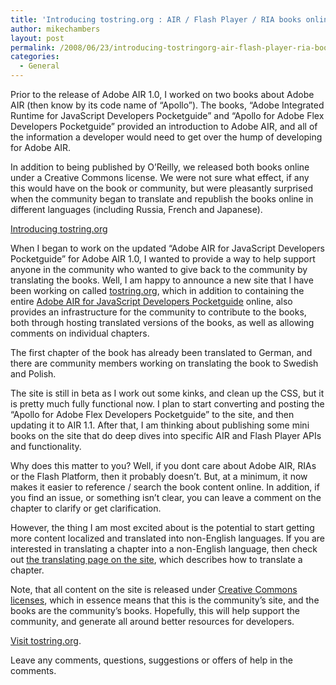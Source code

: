 ```yaml
---
title: 'Introducing tostring.org : AIR / Flash Player / RIA books online'
author: mikechambers
layout: post
permalink: /2008/06/23/introducing-tostringorg-air-flash-player-ria-books-online/
categories:
  - General
---
```



Prior to the release of Adobe AIR 1.0, I worked on two books about Adobe AIR (then know by its code name of &#8220;Apollo&#8221;). The books, &#8220;Adobe Integrated Runtime for JavaScript Developers Pocketguide&#8221; and &#8220;Apollo for Adobe Flex Developers Pocketguide&#8221; provided an introduction to Adobe AIR, and all of the information a developer would need to get over the hump of developing for Adobe AIR.

In addition to being published by O&#8217;Reilly, we released both books online under a Creative Commons license. We were not sure what effect, if any this would have on the book or community, but were pleasantly surprised when the community began to translate and republish the books online in different languages (including Russia, French and Japanese).  
<!--more-->

  
[Introducing tostring.org][1]

When I began to work on the updated &#8220;Adobe AIR for JavaScript Developers Pocketguide&#8221; for Adobe AIR 1.0, I wanted to provide a way to help support anyone in the community who wanted to give back to the community by translating the books. Well, I am happy to announce a new site that I have been working on called [tostring.org][2], which in addition to containing the entire [Adobe AIR for JavaScript Developers Pocketguide][3] online, also provides an infrastructure for the community to contribute to the books, both through hosting translated versions of the books, as well as allowing comments on individual chapters.

The first chapter of the book has already been translated to German, and there are community members working on translating the book to Swedish and Polish.

The site is still in beta as I work out some kinks, and clean up the CSS, but it is pretty much fully functional now. I plan to start converting and posting the &#8220;Apollo for Adobe Flex Developers Pocketguide&#8221; to the site, and then updating it to AIR 1.1. After that, I am thinking about publishing some mini books on the site that do deep dives into specific AIR and Flash Player APIs and functionality.

Why does this matter to you? Well, if you dont care about Adobe AIR, RIAs or the Flash Platform, then it probably doesn&#8217;t. But, at a minimum, it now makes it easier to reference / search the book content online. In addition, if you find an issue, or something isn&#8217;t clear, you can leave a comment on the chapter to clarify or get clarification.

However, the thing I am most excited about is the potential to start getting more content localized and translated into non-English languages. If you are interested in translating a chapter into a non-English language, then check out [the translating page on the site][4], which describes how to translate a chapter.

Note, that all content on the site is released under [Creative Commons licenses][5], which in essence means that this is the community&#8217;s site, and the books are the community&#8217;s books. Hopefully, this will help support the community, and generate all around better resources for developers.

[Visit tostring.org][1].

Leave any comments, questions, suggestions or offers of help in the comments.

 [1]: http://www.tostring.org/
 [2]: http://www.tostring.org
 [3]: http://www.tostring.org/books/adobe-air-for-javascript-developers-pocketguide/
 [4]: http://www.tostring.org/translating/
 [5]: http://www.creativecommons.org